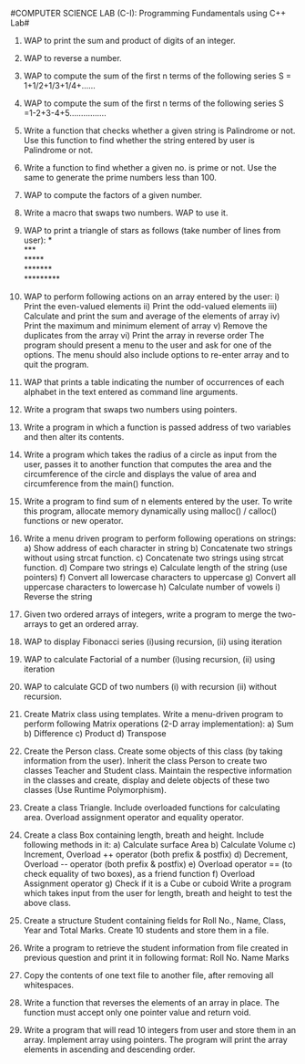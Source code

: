 #COMPUTER SCIENCE LAB (C-I): Programming Fundamentals using C++ Lab#


1. WAP to print the sum and product of digits of an integer.

2. WAP to reverse a number.

3. WAP to compute the sum of the first n terms of the following series S = 1+1/2+1/3+1/4+……

4. WAP to compute the sum of the first n terms of the following series S =1-2+3-4+5…………….

5. Write a function that checks whether a given string is Palindrome or not. Use this
function to find whether the string entered by user is Palindrome or not.

6. Write a function to find whether a given no. is prime or not. Use the same to generate
the prime numbers less than 100.

7. WAP to compute the factors of a given number.

8. Write a macro that swaps two numbers. WAP to use it.

9. WAP to print a triangle of stars as follows (take number of lines from user):
\*<br>
\*\*\*<br>
\*\*\*\*\*<br>
\*\*\*\*\*\*\*<br>
\*\*\*\*\*\*\*\*\*<br>

10. WAP to perform following actions on an array entered by the user:
i) Print the even-valued elements
ii) Print the odd-valued elements
iii) Calculate and print the sum and average of the elements of array
iv) Print the maximum and minimum element of array
v) Remove the duplicates from the array
vi) Print the array in reverse order
The program should present a menu to the user and ask for one of the options. The menu should
also include options to re-enter array and to quit the program.

11. WAP that prints a table indicating the number of occurrences of each alphabet in the text
entered as command line arguments.

12. Write a program that swaps two numbers using pointers.

13. Write a program in which a function is passed address of two variables and then alter its
contents.

14. Write a program which takes the radius of a circle as input from the user, passes it to another function that computes the area and the circumference of the circle and displays the value of area and circumference from the main() function.

15. Write a program to find sum of n elements entered by the user. To write this program, allocate memory dynamically using malloc() / calloc() functions or new operator.

16. Write a menu driven program to perform following operations on strings:
a) Show address of each character in string
b) Concatenate two strings without using strcat function.
c) Concatenate two strings using strcat function.
d) Compare two strings
e) Calculate length of the string (use pointers)
f) Convert all lowercase characters to uppercase
g) Convert all uppercase characters to lowercase
h) Calculate number of vowels
i) Reverse the string

17. Given two ordered arrays of integers, write a program to merge the two-arrays to get
an ordered array.

18. WAP to display Fibonacci series (i)using recursion, (ii) using iteration

19. WAP to calculate Factorial of a number (i)using recursion, (ii) using iteration

20. WAP to calculate GCD of two numbers (i) with recursion (ii) without recursion.

21. Create Matrix class using templates. Write a menu-driven program to perform following
Matrix operations (2-D array implementation): a) Sum b) Difference c) Product d) Transpose

22. Create the Person class. Create some objects of this class (by taking information from the
user). Inherit the class Person to create two classes Teacher and Student class. Maintain the
respective information in the classes and create, display and delete objects of these two classes
(Use Runtime Polymorphism).

23. Create a class Triangle. Include overloaded functions for calculating area. Overload
assignment operator and equality operator.

24. Create a class Box containing length, breath and height. Include following methods in it:
a) Calculate surface Area
b) Calculate Volume
c) Increment, Overload ++ operator (both prefix & postfix)
d) Decrement, Overload -- operator (both prefix & postfix)
e) Overload operator == (to check equality of two boxes), as a friend function
f) Overload Assignment operator
g) Check if it is a Cube or cuboid
Write a program which takes input from the user for length, breath and height to test the above
class.

25. Create a structure Student containing fields for Roll No., Name, Class, Year and Total Marks.
Create 10 students and store them in a file.

26. Write a program to retrieve the student information from file created in previous question and print it in following format:
Roll No. Name Marks

27. Copy the contents of one text file to another file, after removing all whitespaces.

28. Write a function that reverses the elements of an array in place. The function must accept only one pointer value and return void.

29. Write a program that will read 10 integers from user and store them in an array. Implement
array using pointers. The program will print the array elements in ascending and descending
order.